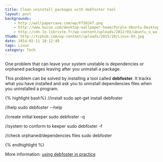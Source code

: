 ```yaml
---
title: Clean uninstall packages with debfoster tool
layout: post
backgrounds:
    - http://wallpapercave.com/wp/Ff5OJkT.png
    - http://www.kucuu.com/desktop-wallpaper-home/Purple-Ubuntu-Desktop-Wallpaper-1366x768.jpg
    - http://cdn.le-libriste.fr/wp-content/uploads/2012/03/ubuntu_u_wallpaper_by_rikulu-d3iid8f.png
thumb: http://tcphub.com/wp-content/uploads/2015/10/Linux-OS.jpg
date: 2014-02-11 18:12:49
tags: Linux
category: Tech
---
```


One problem that can leave your system unstable is dependencies or orphaned packages leaving after you uninstall a package.

This problem  can be solved by installing a tool called **debfoster**. It tracks what you have installed and ask you to uninstall dependencies files when you uninstalled a program. 

{% highlight bash%}
//install
sudo apt-get install debfoster

//help
sudo debfoster --help

//create initial keeper
sudo debfoster -q

//system to conform to keeper
sudo debfoster -f

//check orphaned/dependencies files
sudo debfoster

{% endhighlight %}

More information: <a href="http://ubuntuforums.org/showthread.php?t=24403" target="_blank">using debfoster in practice</a>

